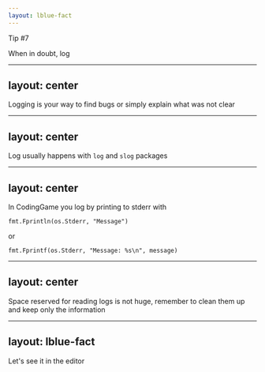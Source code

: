 ```yaml
---
layout: lblue-fact
---
```


Tip #7

When in doubt, log

---
layout: center
---

Logging is your way to find bugs or simply explain what was not clear

---
layout: center
---

Log usually happens with `log` and `slog` packages

---
layout: center
---

In CodingGame you log by printing to stderr with

`fmt.Fprintln(os.Stderr, "Message")`

or 

`fmt.Fprintf(os.Stderr, "Message: %s\n", message)`

---
layout: center
---

Space reserved for reading logs is not huge, remember to clean them up and keep only the information

---
layout: lblue-fact
---

Let's see it in the editor